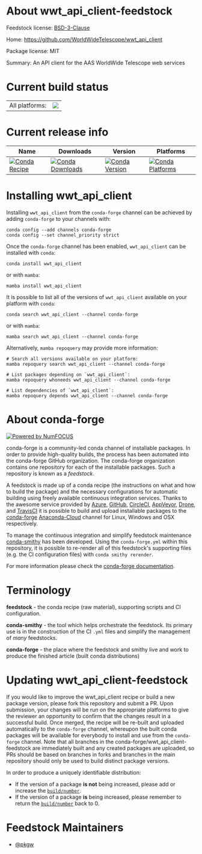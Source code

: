 About wwt_api_client-feedstock
==============================

Feedstock license: [BSD-3-Clause](https://github.com/conda-forge/wwt_api_client-feedstock/blob/main/LICENSE.txt)

Home: https://github.com/WorldWideTelescope/wwt_api_client

Package license: MIT

Summary: An API client for the AAS WorldWide Telescope web services

Current build status
====================


<table><tr><td>All platforms:</td>
    <td>
      <a href="https://dev.azure.com/conda-forge/feedstock-builds/_build/latest?definitionId=19032&branchName=main">
        <img src="https://dev.azure.com/conda-forge/feedstock-builds/_apis/build/status/wwt_api_client-feedstock?branchName=main">
      </a>
    </td>
  </tr>
</table>

Current release info
====================

| Name | Downloads | Version | Platforms |
| --- | --- | --- | --- |
| [![Conda Recipe](https://img.shields.io/badge/recipe-wwt_api_client-green.svg)](https://anaconda.org/conda-forge/wwt_api_client) | [![Conda Downloads](https://img.shields.io/conda/dn/conda-forge/wwt_api_client.svg)](https://anaconda.org/conda-forge/wwt_api_client) | [![Conda Version](https://img.shields.io/conda/vn/conda-forge/wwt_api_client.svg)](https://anaconda.org/conda-forge/wwt_api_client) | [![Conda Platforms](https://img.shields.io/conda/pn/conda-forge/wwt_api_client.svg)](https://anaconda.org/conda-forge/wwt_api_client) |

Installing wwt_api_client
=========================

Installing `wwt_api_client` from the `conda-forge` channel can be achieved by adding `conda-forge` to your channels with:

```
conda config --add channels conda-forge
conda config --set channel_priority strict
```

Once the `conda-forge` channel has been enabled, `wwt_api_client` can be installed with `conda`:

```
conda install wwt_api_client
```

or with `mamba`:

```
mamba install wwt_api_client
```

It is possible to list all of the versions of `wwt_api_client` available on your platform with `conda`:

```
conda search wwt_api_client --channel conda-forge
```

or with `mamba`:

```
mamba search wwt_api_client --channel conda-forge
```

Alternatively, `mamba repoquery` may provide more information:

```
# Search all versions available on your platform:
mamba repoquery search wwt_api_client --channel conda-forge

# List packages depending on `wwt_api_client`:
mamba repoquery whoneeds wwt_api_client --channel conda-forge

# List dependencies of `wwt_api_client`:
mamba repoquery depends wwt_api_client --channel conda-forge
```


About conda-forge
=================

[![Powered by
NumFOCUS](https://img.shields.io/badge/powered%20by-NumFOCUS-orange.svg?style=flat&colorA=E1523D&colorB=007D8A)](https://numfocus.org)

conda-forge is a community-led conda channel of installable packages.
In order to provide high-quality builds, the process has been automated into the
conda-forge GitHub organization. The conda-forge organization contains one repository
for each of the installable packages. Such a repository is known as a *feedstock*.

A feedstock is made up of a conda recipe (the instructions on what and how to build
the package) and the necessary configurations for automatic building using freely
available continuous integration services. Thanks to the awesome service provided by
[Azure](https://azure.microsoft.com/en-us/services/devops/), [GitHub](https://github.com/),
[CircleCI](https://circleci.com/), [AppVeyor](https://www.appveyor.com/),
[Drone](https://cloud.drone.io/welcome), and [TravisCI](https://travis-ci.com/)
it is possible to build and upload installable packages to the
[conda-forge](https://anaconda.org/conda-forge) [Anaconda-Cloud](https://anaconda.org/)
channel for Linux, Windows and OSX respectively.

To manage the continuous integration and simplify feedstock maintenance
[conda-smithy](https://github.com/conda-forge/conda-smithy) has been developed.
Using the ``conda-forge.yml`` within this repository, it is possible to re-render all of
this feedstock's supporting files (e.g. the CI configuration files) with ``conda smithy rerender``.

For more information please check the [conda-forge documentation](https://conda-forge.org/docs/).

Terminology
===========

**feedstock** - the conda recipe (raw material), supporting scripts and CI configuration.

**conda-smithy** - the tool which helps orchestrate the feedstock.
                   Its primary use is in the construction of the CI ``.yml`` files
                   and simplify the management of *many* feedstocks.

**conda-forge** - the place where the feedstock and smithy live and work to
                  produce the finished article (built conda distributions)


Updating wwt_api_client-feedstock
=================================

If you would like to improve the wwt_api_client recipe or build a new
package version, please fork this repository and submit a PR. Upon submission,
your changes will be run on the appropriate platforms to give the reviewer an
opportunity to confirm that the changes result in a successful build. Once
merged, the recipe will be re-built and uploaded automatically to the
`conda-forge` channel, whereupon the built conda packages will be available for
everybody to install and use from the `conda-forge` channel.
Note that all branches in the conda-forge/wwt_api_client-feedstock are
immediately built and any created packages are uploaded, so PRs should be based
on branches in forks and branches in the main repository should only be used to
build distinct package versions.

In order to produce a uniquely identifiable distribution:
 * If the version of a package **is not** being increased, please add or increase
   the [``build/number``](https://docs.conda.io/projects/conda-build/en/latest/resources/define-metadata.html#build-number-and-string).
 * If the version of a package **is** being increased, please remember to return
   the [``build/number``](https://docs.conda.io/projects/conda-build/en/latest/resources/define-metadata.html#build-number-and-string)
   back to 0.

Feedstock Maintainers
=====================

* [@pkgw](https://github.com/pkgw/)

